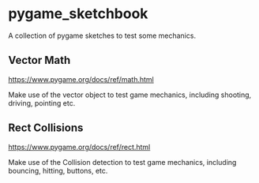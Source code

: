 # pygame_sketchbook
A collection of pygame sketches to test some mechanics.

## Vector Math

https://www.pygame.org/docs/ref/math.html

Make use of the vector object to test game mechanics, including shooting, driving, pointing etc.

## Rect Collisions

https://www.pygame.org/docs/ref/rect.html

Make use of the Collision detection to test game mechanics, including bouncing, hitting, buttons, etc.